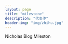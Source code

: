 ```yaml
---
layout: page
title: "milestone"
description: "代表作"
header-img: "img/zhihu.jpg"
---
```


Nicholas Blog Mileston






